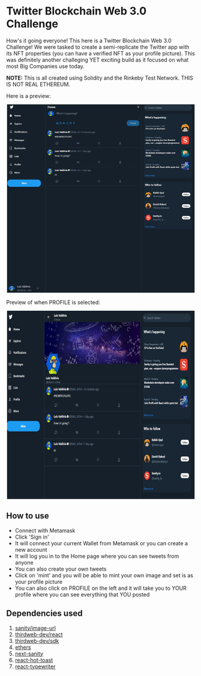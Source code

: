 # Twitter Blockchain Web 3.0 Challenge

How's it going everyone! This here is a Twitter Blockchain Web 3.0 Challenge! We were tasked to create a semi-replicate
the Twitter app with its NFT properties (you can have a verified NFT as your profile picture). This was definitely another challeging YET exciting build as it focused on what most Big Companies use today.

**NOTE:** This is all created using Solidity and the Rinkeby Test Network. THIS IS NOT REAL ETHEREUM.

Here is a preview:
<p align="center" width="100">
<img src="/assets/tred.JPG" width="500" height="500"/>
</p>


Preview of when PROFILE is selected:
<p align="center" width="100">
<img src="/assets/profile.JPG" width="500" height="500"/>
</p>

## How to use

- Connect with Metamask
- Click 'Sign in'
- It will connect your current Wallet from Metamask or you can create a new account
- It will log you in to the Home page where you can see tweets from anyone
- You can also create your own tweets
- Click on 'mint' and you will be able to mint your own image and set is as your profile picture
- You can also click on PROFILE on the left and it will take you to YOUR profile where you can see
  everything that YOU posted

## Dependencies used

1. [sanity/image-url](https://www.sanity.io/docs/image-url)
2. [thirdweb-dev/react](https://portal.thirdweb.com/learn-thirdweb)
3. [thirdweb-dev/sdk](https://portal.thirdweb.com/learn-thirdweb)
4. [ethers](https://github.com/ethers-io/ethers.js)
5. [next-sanity](https://www.npmjs.com/package/next-sanity)
6. [react-hot-toast](https://react-hot-toast.com/)
7. [react-typewriter](https://github.com/ianbjorndilling/react-typewriter)
